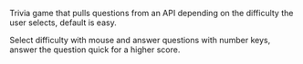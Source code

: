 Trivia game that pulls questions from an API depending on the difficulty the user selects, default is easy.

Select difficulty with mouse and answer questions with number keys, answer the question quick for a higher score.